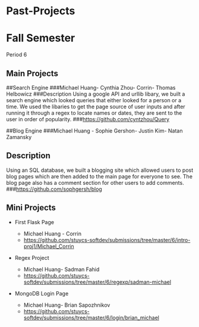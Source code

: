 Past-Projects
=============
# Fall Semester
Period 6
## Main Projects

##Search Engine
###Michael Huang- Cynthia Zhou- Corrin- Thomas Helbowicz 
###Description
Using a google API and urllib libary, we built a search engine which looked queries that either looked for a person or a time. We used the libaries to get the page source of user inputs and after running it through a regex to locate names or dates, they are sent to the user in order of popularity.
###https://github.com/cyntzhou/Query

##Blog Engine
###Michael Huang - Sophie Gershon- Justin Kim- Natan Zamansky
## Description
Using an SQL database, we built a blogging site which allowed users to post blog pages which are then added to the main page for everyone to see. The blog page also has a comment section for other users to add comments.
###https://github.com/sophgersh/blog

## Mini Projects

* First Flask Page
  * Michael Huang - Corrin 
  * https://github.com/stuycs-softdev/submissions/tree/master/6/intro-proj1/Michael_Corrin

* Regex Project
  * Michael Huang- Sadman Fahid 
  * https://github.com/stuycs-softdev/submissions/tree/master/6/regexp/sadman-michael
 
* MongoDB Login Page
  * Michael Huang- Brian Sapozhnikov
  * https://github.com/stuycs-softdev/submissions/tree/master/6/login/brian_michael


